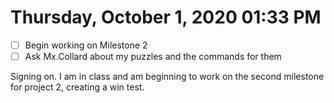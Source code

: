 # Thursday, October  1, 2020 01:33 PM
- [ ] Begin working on Milestone 2
- [ ] Ask Mx.Collard about my puzzles and the commands for them

Signing on. I am in class and am beginning to work on the second milestone for project 2, creating a win test. 
